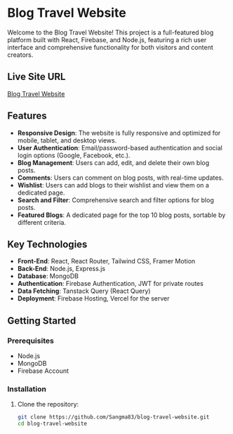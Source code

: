 # Blog Travel Website

Welcome to the Blog Travel Website! This project is a full-featured blog platform built with React, Firebase, and Node.js, featuring a rich user interface and comprehensive functionality for both visitors and content creators.

## Live Site URL
[Blog Travel Website](https://blog-travel-website.web.app)

## Features
- **Responsive Design**: The website is fully responsive and optimized for mobile, tablet, and desktop views.
- **User Authentication**: Email/password-based authentication and social login options (Google, Facebook, etc.).
- **Blog Management**: Users can add, edit, and delete their own blog posts.
- **Comments**: Users can comment on blog posts, with real-time updates.
- **Wishlist**: Users can add blogs to their wishlist and view them on a dedicated page.
- **Search and Filter**: Comprehensive search and filter options for blog posts.
- **Featured Blogs**: A dedicated page for the top 10 blog posts, sortable by different criteria.

## Key Technologies
- **Front-End**: React, React Router, Tailwind CSS, Framer Motion
- **Back-End**: Node.js, Express.js
- **Database**: MongoDB
- **Authentication**: Firebase Authentication, JWT for private routes
- **Data Fetching**: Tanstack Query (React Query)
- **Deployment**: Firebase Hosting, Vercel for the server

## Getting Started

### Prerequisites
- Node.js
- MongoDB
- Firebase Account

### Installation
1. Clone the repository:
   ```bash
   git clone https://github.com/Sangma83/blog-travel-website.git
   cd blog-travel-website
